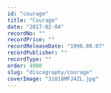 ```yaml
---
id: "courage"
title: "Courage"
date: "2017-02-04"
recordNo: ""
recordPrice: ""
recordReleaseDate: "1996.08.07"
recordPublisher: ""
recordType: ""
order: 4900
slug: "discography/courage"
coverImage: "31018MFJ4ZL.jpg"
---
```



